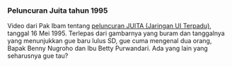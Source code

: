 ### Peluncuran Juita tahun 1995

Video dari Pak Ibam tentang [peluncuran JUITA (Jaringan UI Terpadu)](http://rms46.blogspot.com/2008/05/peluncuran-juita-16-mei-1995.html), tanggal 16 Mei 1995. Terlepas dari gambarnya yang buram dan tanggalnya yang menunjukkan gue baru lulus SD, gue cuma mengenal dua orang, Bapak Benny Nugroho dan Ibu Betty Purwandari. Ada yang lain yang seharusnya gue tau?

<!-- {"time": "2008-05-27 17:20:23", "title": "Peluncuran Juita tahun 1995"} -->
